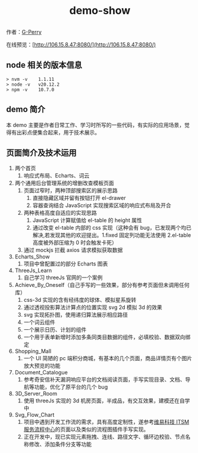 <h1 align="center" style="margin: 30px 0 30px; font-weight: bold;">demo-show</h1>

作者：[G-Perry](https://github.com/G-Perry)

在线预览：[http://106.15.8.47:8080/](http://106.15.8.47:8080/)

## node 相关的版本信息

```
> nvm -v    1.1.11
> node -v   v20.12.2
> npm -v    10.7.0
```

## demo 简介

本 demo 主要是作者日常工作、学习时所写的一些代码，有实际的应用场景，觉得有出彩点便集合起来，用于技术展示。

## 页面简介及技术运用

1. 两个首页
   1. 响应式布局、Echarts、词云
2. 两个通用后台管理系统的增删改查模板页面
   1. 页面过窄时，两种顶部搜索区的展示思路
      1. 直接隐藏区域并留有按钮打开 el-drawer
      2. 容器查询结合 JavaScript 实现搜索区域的响应式布局及开合
   2. 两种表格高度自适应的实现思路
      1. JavaScript 计算赋值给 el-table 的 height 属性
      2. 通过改变 el-table 内部的 css 实现（这种会有 bug，已发现两个均已解决,若发现其他的欢迎提出。1.fixed 固定列功能无法使用 2.el-table 高度被外部压缩为 0 时会触发卡死）
   3. 通过 mockjs 拦截 axios 请求模拟获取数据
3. Echarts_Show
   1. 项目中曾配置过的部分 Echarts 图表
4. ThreeJs_Learn
   1. 自己学习 threeJs 官网的一个案例
5. Achieve_By_Oneself（自己手写的一些效果，部分有参考页面但未调用任何库）
   1. css-3d 实现的含有经纬度的球体、模拟星系旋转
   2. 通过透视投影算法计算点的位置实现 svg 2d 模拟 3d 的效果
   3. svg 实现拓扑图，使用递归算法展示相应路径
   4. 一个词云组件
   5. 一个展示日历、计划的组件
   6. 一个用于表单新增时添加多条同类目数据的组件，必填校验、数据双向绑定
6. Shopping_Mall
   1. 一个 UI 简陋的 pc 端积分商城，有基本的几个页面，商品详情页有个图片放大预览的功能
7. Document_Catalogue
   1. 参考奇安信补天漏洞响应平台的文档阅读页面，手写实现目录、文档、导航等功能，优化了原平台的几个 bug
8. 3D_Server_Room
   1. 使用 threeJs 实现的 3d 机房页面，半成品，有交互效果，建模还在自学中
9. Svg_Flow_Chart
   1. 项目中遇到开发工作流的需求，具有高度定制性，遂参考[维易科技 ITSM 服务流程中心](https://demo.veops.cn/)的页面以及类似的流程图插件手写实现。
   2. 正在开发中，现已实现元素拖拽、连线、路径文字、循环边校验、节点名称修改、添加条件分支等功能
